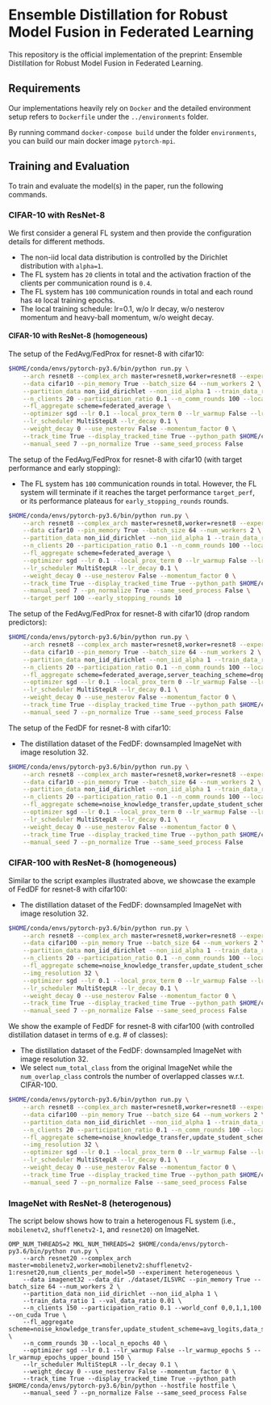 # Ensemble Distillation for Robust Model Fusion in Federated Learning
This repository is the official implementation of the preprint: Ensemble Distillation for Robust Model Fusion in Federated Learning. 


## Requirements
Our implementations heavily rely on `Docker` and the detailed environment setup refers to `Dockerfile` under the `../environments` folder.

By running command `docker-compose build` under the folder `environments`, you can build our main docker image `pytorch-mpi`.


## Training and Evaluation
To train and evaluate the model(s) in the paper, run the following commands.


### CIFAR-10 with ResNet-8
We first consider a general FL system and then provide the configuration details for different methods.
* The non-iid local data distribution is controlled by the Dirichlet distribution with `alpha=1`.
* The FL system has `20` clients in total and the activation fraction of the clients per communication round is `0.4`.
* The FL system has `100` communication rounds in total and each round has `40` local training epochs.
* The local training schedule: lr=0.1, w/o lr decay, w/o nesterov momentum and heavy-ball momentum, w/o weight decay.

#### CIFAR-10 with ResNet-8 (homogeneous)
The setup of the FedAvg/FedProx for resnet-8 with cifar10:

```bash
$HOME/conda/envs/pytorch-py3.6/bin/python run.py \
    --arch resnet8 --complex_arch master=resnet8,worker=resnet8 --experiment demo \
    --data cifar10 --pin_memory True --batch_size 64 --num_workers 2 \
    --partition_data non_iid_dirichlet --non_iid_alpha 1 --train_data_ratio 1 --val_data_ratio 0.1 \
    --n_clients 20 --participation_ratio 0.1 --n_comm_rounds 100 --local_n_epochs 40 --world_conf 0,0,1,1,100 --on_cuda True \
    --fl_aggregate scheme=federated_average \
    --optimizer sgd --lr 0.1 --local_prox_term 0 --lr_warmup False --lr_warmup_epochs 5 --lr_warmup_epochs_upper_bound 150 \
    --lr_scheduler MultiStepLR --lr_decay 0.1 \
    --weight_decay 0 --use_nesterov False --momentum_factor 0 \
    --track_time True --display_tracked_time True --python_path $HOME/conda/envs/pytorch-py3.6/bin/python --hostfile hostfile \
    --manual_seed 7 --pn_normalize True --same_seed_process False
```

The setup of the FedAvg/FedProx for resnet-8 with cifar10 (with target performance and early stopping):
* The FL system has `100` communication rounds in total. However, the FL system will terminate if it reaches the target performance `target_perf`, or its performance plateaus for `early_stopping_rounds` rounds.

```bash
$HOME/conda/envs/pytorch-py3.6/bin/python run.py \
    --arch resnet8 --complex_arch master=resnet8,worker=resnet8 --experiment demo \
    --data cifar10 --pin_memory True --batch_size 64 --num_workers 2 \
    --partition_data non_iid_dirichlet --non_iid_alpha 1 --train_data_ratio 1 --val_data_ratio 0.1 \
    --n_clients 20 --participation_ratio 0.1 --n_comm_rounds 100 --local_n_epochs 40 --world_conf 0,0,1,1,100 --on_cuda True \
    --fl_aggregate scheme=federated_average \
    --optimizer sgd --lr 0.1 --local_prox_term 0 --lr_warmup False --lr_warmup_epochs 5 --lr_warmup_epochs_upper_bound 150 \
    --lr_scheduler MultiStepLR --lr_decay 0.1 \
    --weight_decay 0 --use_nesterov False --momentum_factor 0 \
    --track_time True --display_tracked_time True --python_path $HOME/conda/envs/pytorch-py3.6/bin/python --hostfile hostfile \
    --manual_seed 7 --pn_normalize True --same_seed_process False \
    --target_perf 100 --early_stopping_rounds 10
```

The setup of the FedAvg/FedProx for resnet-8 with cifar10 (drop random predictors):

```bash
$HOME/conda/envs/pytorch-py3.6/bin/python run.py \
    --arch resnet8 --complex_arch master=resnet8,worker=resnet8 --experiment demo \
    --data cifar10 --pin_memory True --batch_size 64 --num_workers 2 \
    --partition_data non_iid_dirichlet --non_iid_alpha 1 --train_data_ratio 1 --val_data_ratio 0.1 \
    --n_clients 20 --participation_ratio 0.1 --n_comm_rounds 100 --local_n_epochs 40 --world_conf 0,0,1,1,100 --on_cuda True \
    --fl_aggregate scheme=federated_average,server_teaching_scheme=drop_worst \
    --optimizer sgd --lr 0.1 --local_prox_term 0 --lr_warmup False --lr_warmup_epochs 5 --lr_warmup_epochs_upper_bound 150 \
    --lr_scheduler MultiStepLR --lr_decay 0.1 \
    --weight_decay 0 --use_nesterov False --momentum_factor 0 \
    --track_time True --display_tracked_time True --python_path $HOME/conda/envs/pytorch-py3.6/bin/python --hostfile hostfile \
    --manual_seed 7 --pn_normalize True --same_seed_process False
```

The setup of the FedDF for resnet-8 with cifar10:
* The distillation dataset of the FedDF: downsampled ImageNet with image resolution 32.

```bash
$HOME/conda/envs/pytorch-py3.6/bin/python run.py \
    --arch resnet8 --complex_arch master=resnet8,worker=resnet8 --experiment demo \
    --data cifar10 --pin_memory True --batch_size 64 --num_workers 2 \
    --partition_data non_iid_dirichlet --non_iid_alpha 1 --train_data_ratio 1 --val_data_ratio 0.1 \
    --n_clients 20 --participation_ratio 0.1 --n_comm_rounds 100 --local_n_epochs 40 --world_conf 0,0,1,1,100 --on_cuda True \
    --fl_aggregate scheme=noise_knowledge_transfer,update_student_scheme=avg_logits,data_source=other,data_type=train,data_scheme=random_sampling,data_name=cifar100,data_percentage=1.0,total_n_server_pseudo_batches=10000,eval_batches_freq=100,early_stopping_server_batches=1000 \
    --optimizer sgd --lr 0.1 --local_prox_term 0 --lr_warmup False --lr_warmup_epochs 5 --lr_warmup_epochs_upper_bound 150 \
    --lr_scheduler MultiStepLR --lr_decay 0.1 \
    --weight_decay 0 --use_nesterov False --momentum_factor 0 \
    --track_time True --display_tracked_time True --python_path $HOME/conda/envs/pytorch-py3.6/bin/python --hostfile hostfile \
    --manual_seed 7 --pn_normalize True --same_seed_process False
```


### CIFAR-100 with ResNet-8 (homogeneous)
Similar to the script examples illustrated above, we showcase the example of FedDF for resnet-8 with cifar100:
* The distillation dataset of the FedDF: downsampled ImageNet with image resolution 32.

```bash
$HOME/conda/envs/pytorch-py3.6/bin/python run.py \
    --arch resnet8 --complex_arch master=resnet8,worker=resnet8 --experiment demo \
    --data cifar100 --pin_memory True --batch_size 64 --num_workers 2 \
    --partition_data non_iid_dirichlet --non_iid_alpha 1 --train_data_ratio 1 --val_data_ratio 0.1 \
    --n_clients 20 --participation_ratio 0.1 --n_comm_rounds 100 --local_n_epochs 40 --world_conf 0,0,1,1,100 --on_cuda True \
    --fl_aggregate scheme=noise_knowledge_transfer,update_student_scheme=avg_logits,data_source=other,data_type=train,data_scheme=random_sampling,data_percentage=1.0,data_name=imagenet32,data_dir=./dataset/ILSVRC,total_n_server_pseudo_batches=10000,eval_batches_freq=100,early_stopping_server_batches=1000 \
    --img_resolution 32 \
    --optimizer sgd --lr 0.1 --local_prox_term 0 --lr_warmup False --lr_warmup_epochs 5 --lr_warmup_epochs_upper_bound 150 \
    --lr_scheduler MultiStepLR --lr_decay 0.1 \
    --weight_decay 0 --use_nesterov False --momentum_factor 0 \
    --track_time True --display_tracked_time True --python_path $HOME/conda/envs/pytorch-py3.6/bin/python --hostfile hostfile \
    --manual_seed 7 --pn_normalize False --same_seed_process False
```

We show the example of FedDF for resnet-8 with cifar100 (with controlled distillation dataset in terms of e.g. # of classes):
* The distillation dataset of the FedDF: downsampled ImageNet with image resolution 32.
* We select `num_total_class` from the original ImageNet while the `num_overlap_class` controls the number of overlapped classes w.r.t. CIFAR-100.

```bash
$HOME/conda/envs/pytorch-py3.6/bin/python run.py \
    --arch resnet8 --complex_arch master=resnet8,worker=resnet8 --experiment demo \
    --data cifar100 --pin_memory True --batch_size 64 --num_workers 2 \
    --partition_data non_iid_dirichlet --non_iid_alpha 1 --train_data_ratio 1 --val_data_ratio 0.1 \
    --n_clients 20 --participation_ratio 0.1 --n_comm_rounds 100 --local_n_epochs 40 --world_conf 0,0,1,1,100 --on_cuda True \
    --fl_aggregate scheme=noise_knowledge_transfer,update_student_scheme=avg_logits,data_source=other,data_type=train,data_scheme=class_selection,data_percentage=1.0,num_total_class=100,num_overlap_class=0,data_name=imagenet32,data_dir=./dataset/ILSVRC,total_n_server_pseudo_batches=10000,eval_batches_freq=100,early_stopping_server_batches=1000 \
    --img_resolution 32 \
    --optimizer sgd --lr 0.1 --local_prox_term 0 --lr_warmup False --lr_warmup_epochs 5 --lr_warmup_epochs_upper_bound 150 \
    --lr_scheduler MultiStepLR --lr_decay 0.1 \
    --weight_decay 0 --use_nesterov False --momentum_factor 0 \
    --track_time True --display_tracked_time True --python_path $HOME/conda/envs/pytorch-py3.6/bin/python --hostfile hostfile \
    --manual_seed 7 --pn_normalize False --same_seed_process False
```

### ImageNet with ResNet-8 (heterogenous)
The script below shows how to train a heterogenous FL system (i.e., `mobilenetv2`, `shufflenetv2-1`, and `resnet20`) on ImageNet.

```
OMP_NUM_THREADS=2 MKL_NUM_THREADS=2 $HOME/conda/envs/pytorch-py3.6/bin/python run.py \
    --arch resnet20 --complex_arch master=mobilenetv2,worker=mobilenetv2:shufflenetv2-1:resnet20,num_clients_per_model=50 --experiment heterogeneous \
    --data imagenet32 --data_dir ./dataset/ILSVRC --pin_memory True --batch_size 64 --num_workers 2 \
    --partition_data non_iid_dirichlet --non_iid_alpha 1 \
    --train_data_ratio 1 --val_data_ratio 0.01 \
    --n_clients 150 --participation_ratio 0.1 --world_conf 0,0,1,1,100 --on_cuda True \
    --fl_aggregate scheme=noise_knowledge_transfer,update_student_scheme=avg_logits,data_source=other,data_type=train,data_scheme=random_sampling,data_name=cifar100,data_percentage=1.0,total_n_server_pseudo_batches=10000,eval_batches_freq=100,early_stopping_server_batches=1000 \
    --n_comm_rounds 30 --local_n_epochs 40 \
    --optimizer sgd --lr 0.1 --lr_warmup False --lr_warmup_epochs 5 --lr_warmup_epochs_upper_bound 150 \
    --lr_scheduler MultiStepLR --lr_decay 0.1 \
    --weight_decay 0 --use_nesterov False --momentum_factor 0 \
    --track_time True --display_tracked_time True --python_path $HOME/conda/envs/pytorch-py3.6/bin/python --hostfile hostfile \
    --manual_seed 7 --pn_normalize False --same_seed_process False
```
